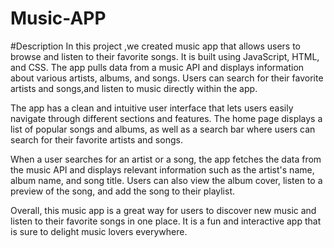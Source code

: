 # Music-APP
#Description
In this project ,we created music app that allows users to browse and listen to their favorite songs. It is built using JavaScript, HTML, and CSS. The app pulls data from a music API and displays information about various artists, albums, and songs. Users can search for their favorite artists and songs,and listen to music directly within the app.

The app has a clean and intuitive user interface that lets users easily navigate through different sections and features. The home page displays a list of popular songs and albums, as well as a search bar where users can search for their favorite artists and songs.

When a user searches for an artist or a song, the app fetches the data from the music API and displays relevant information such as the artist's name, album name, and song title. Users can also view the album cover, listen to a preview of the song, and add the song to their playlist.

Overall, this music app is a great way for users to discover new music and listen to their favorite songs in one place. It is a fun and interactive app that is sure to delight music lovers everywhere.
 
